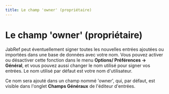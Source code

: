 ```yaml
---
title: Le champ 'owner' (propriétaire)
---
```


# Le champ 'owner' (propriétaire)

JabRef peut éventuellement signer toutes les nouvelles entrées ajoutées ou importées dans une base de données avec votre nom. Vous pouvez activer ou désactiver cette fonction dans le menu **Options/ Préférences → Général**, et vous pouvez aussi changer le nom utilisé pour signer vos entrées. Le nom utilisé par défaut est votre nom d'utilisateur.

Ce nom sera ajouté dans un champ nommé 'owner', qui, par défaut, est visible dans l'onglet **Champs Généraux** de l'éditeur d'entrées.
